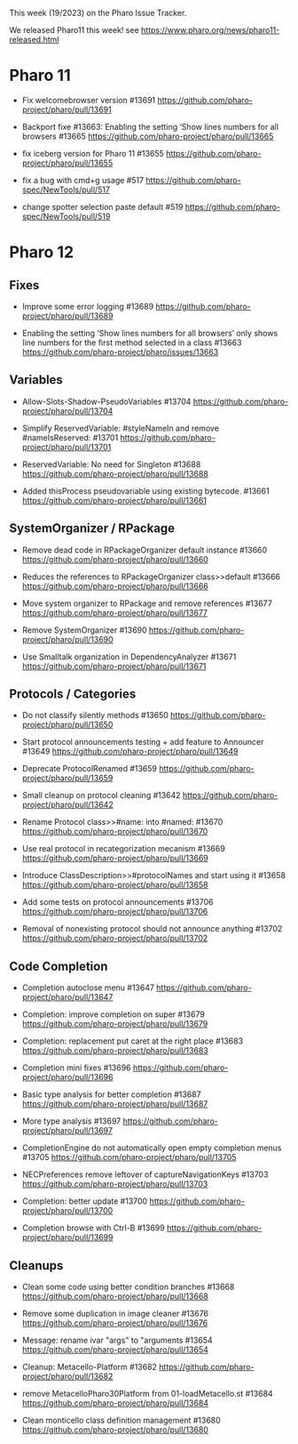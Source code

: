 This week (19/2023) on the Pharo Issue Tracker.


We released Pharo11 this week! see https://www.pharo.org/news/pharo11-released.html


# Pharo 11

- Fix welcomebrowser version #13691
	https://github.com/pharo-project/pharo/pull/13691
	
- Backport fixe #13663: Enabling the setting ‘Show lines numbers for all browsers #13665
	https://github.com/pharo-project/pharo/pull/13665

- fix iceberg version for Pharo 11 #13655
	https://github.com/pharo-project/pharo/pull/13655
	
- fix a bug with cmd+g usage #517
	https://github.com/pharo-spec/NewTools/pull/517
	
- change spotter selection paste default #519
	https://github.com/pharo-spec/NewTools/pull/519


# Pharo 12

## Fixes
- Improve some error logging #13689
	https://github.com/pharo-project/pharo/pull/13689

- Enabling the setting ‘Show lines numbers for all browsers’ only shows line numbers for the first method selected in a class #13663
	https://github.com/pharo-project/pharo/issues/13663
	

## Variables

- Allow-Slots-Shadow-PseudoVariables #13704
	https://github.com/pharo-project/pharo/pull/13704

- Simplify ReservedVariable: #styleNameIn and remove #nameIsReserved: #13701
	https://github.com/pharo-project/pharo/pull/13701
	
- ReservedVariable: No need for Singleton #13688
	https://github.com/pharo-project/pharo/pull/13688
	
- Added thisProcess pseudovariable using existing bytecode. #13661
	https://github.com/pharo-project/pharo/pull/13661
	

## SystemOrganizer / RPackage

- Remove dead code in RPackageOrganizer default instance #13660
	https://github.com/pharo-project/pharo/pull/13660

- Reduces the references to RPackageOrganizer class>>default #13666
	https://github.com/pharo-project/pharo/pull/13666

- Move system organizer to RPackage and remove references #13677
	https://github.com/pharo-project/pharo/pull/13677

- Remove SystemOrganizer #13690
	https://github.com/pharo-project/pharo/pull/13690

- Use Smalltalk organization in DependencyAnalyzer #13671
	https://github.com/pharo-project/pharo/pull/13671

## Protocols / Categories

- Do not classify silently methods #13650
	https://github.com/pharo-project/pharo/pull/13650

- Start protocol announcements testing + add feature to Announcer #13649
	https://github.com/pharo-project/pharo/pull/13649

- Deprecate ProtocolRenamed #13659
	https://github.com/pharo-project/pharo/pull/13659

- Small cleanup on protocol cleaning #13642
	https://github.com/pharo-project/pharo/pull/13642

- Rename Protocol class>>#name: into #named: #13670
	https://github.com/pharo-project/pharo/pull/13670

- Use real protocol in recategorization mecanism #13669
	https://github.com/pharo-project/pharo/pull/13669
	
- Introduce ClassDescription>>#protocolNames and start using it #13658
	https://github.com/pharo-project/pharo/pull/13658
	
- Add some tests on protocol announcements #13706
	https://github.com/pharo-project/pharo/pull/13706
	
- Removal of nonexisting protocol should not announce anything #13702
	https://github.com/pharo-project/pharo/pull/13702


## Code Completion

- Completion autoclose menu #13647
	https://github.com/pharo-project/pharo/pull/13647

- Completion: improve completion on super #13679
	https://github.com/pharo-project/pharo/pull/13679

- Completion: replacement put caret at the right place #13683
	https://github.com/pharo-project/pharo/pull/13683

- Completion mini fixes #13696
	https://github.com/pharo-project/pharo/pull/13696

- Basic type analysis for better completion #13687
	https://github.com/pharo-project/pharo/pull/13687

- More type analysis #13697
	https://github.com/pharo-project/pharo/pull/13697

- CompletionEngine do not automatically open empty completion menus #13705
	https://github.com/pharo-project/pharo/pull/13705
	
- NECPreferences remove leftover of captureNavigationKeys #13703
	https://github.com/pharo-project/pharo/pull/13703

- Completion: better update #13700
	https://github.com/pharo-project/pharo/pull/13700
	
- Completion browse with Ctrl-B #13699
	https://github.com/pharo-project/pharo/pull/13699


## Cleanups

- Clean some code using better condition branches #13668
	https://github.com/pharo-project/pharo/pull/13668

- Remove some duplication in image cleaner #13676
	https://github.com/pharo-project/pharo/pull/13676

- Message: rename ivar "args" to "arguments #13654
	https://github.com/pharo-project/pharo/pull/13654
		
- Cleanup: Metacello-Platform #13682
	https://github.com/pharo-project/pharo/pull/13682
	
- remove MetacelloPharo30Platform from 01-loadMetacello.st #13684
	https://github.com/pharo-project/pharo/pull/13684
	
- Clean monticello class definition management #13680
	https://github.com/pharo-project/pharo/pull/13680